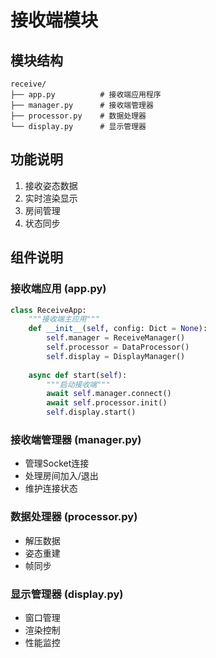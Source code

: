 # 接收端模块

## 模块结构
```
receive/
├── app.py          # 接收端应用程序
├── manager.py      # 接收端管理器
├── processor.py    # 数据处理器
└── display.py      # 显示管理器
```

## 功能说明
1. 接收姿态数据
2. 实时渲染显示
3. 房间管理
4. 状态同步

## 组件说明

### 接收端应用 (app.py)
```python
class ReceiveApp:
    """接收端主应用"""
    def __init__(self, config: Dict = None):
        self.manager = ReceiveManager()
        self.processor = DataProcessor()
        self.display = DisplayManager()
        
    async def start(self):
        """启动接收端"""
        await self.manager.connect()
        await self.processor.init()
        self.display.start()
```

### 接收端管理器 (manager.py)
- 管理Socket连接
- 处理房间加入/退出
- 维护连接状态

### 数据处理器 (processor.py)
- 解压数据
- 姿态重建
- 帧同步

### 显示管理器 (display.py)
- 窗口管理
- 渲染控制
- 性能监控 